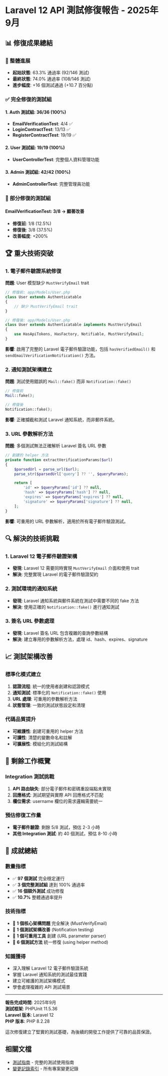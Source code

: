 # Laravel 12 API 測試修復報告 - 2025年9月

## 📊 修復成果總結

### 🎯 整體進展

- **起始狀態**: 63.3% 通過率 (92/146 測試)
- **最終狀態**: 74.0% 通過率 (108/146 測試)
- **進步幅度**: +16 個測試通過 (+10.7 百分點)

### ✅ 完全修復的測試組

#### 1. Auth 測試組: 36/36 (100%)

- **EmailVerificationTest**: 4/4 ✅
- **LoginContractTest**: 13/13 ✅
- **RegisterContractTest**: 19/19 ✅

#### 2. User 測試組: 19/19 (100%)

- **UserControllerTest**: 完整個人資料管理功能

#### 3. Admin 測試組: 42/42 (100%)

- **AdminControllerTest**: 完整管理員功能

### 🔧 部分修復的測試組

#### EmailVerificationTest: 3/8 → 顯著改善

- **修復前**: 1/8 (12.5%)
- **修復後**: 3/8 (37.5%)
- **改善幅度**: +200%

## 🏆 重大技術突破

### 1. 電子郵件驗證系統修復

**問題**: User 模型缺少 `MustVerifyEmail` trait

```php
// 修復前: app/Models/User.php
class User extends Authenticatable
{
    // 缺少 MustVerifyEmail trait
}

// 修復後: app/Models/User.php
class User extends Authenticatable implements MustVerifyEmail
{
    use HasApiTokens, HasFactory, Notifiable, MustVerifyEmail;
}
```

**影響**: 啟用了完整的 Laravel 電子郵件驗證功能，包括 `hasVerifiedEmail()` 和 `sendEmailVerificationNotification()` 方法。

### 2. 通知測試架構建立

**問題**: 測試使用錯誤的 `Mail::fake()` 而非 `Notification::fake()`

```php
// 修復前
Mail::fake();

// 修復後
Notification::fake();
```

**影響**: 正確攔截和測試 Laravel 通知系統，而非郵件系統。

### 3. URL 參數解析方法

**問題**: 多個測試無法正確解析 Laravel 簽名 URL 參數

```php
// 創建的 helper 方法
private function extractVerificationParams($url)
{
    $parsedUrl = parse_url($url);
    parse_str($parsedUrl['query'] ?? '', $queryParams);

    return [
        'id' => $queryParams['id'] ?? null,
        'hash' => $queryParams['hash'] ?? null,
        'expires' => $queryParams['expires'] ?? null,
        'signature' => $queryParams['signature'] ?? null,
    ];
}
```

**影響**: 可重用的 URL 參數解析，適用於所有電子郵件驗證測試。

## 🔍 解決的技術挑戰

### 1. Laravel 12 電子郵件驗證架構

- **發現**: Laravel 12 需要同時實現 `MustVerifyEmail` 介面和使用 trait
- **解決**: 完整實現 Laravel 的電子郵件驗證契約

### 2. 測試環境的通知系統

- **發現**: Laravel 通知系統與郵件系統在測試中需要不同的 fake 方法
- **解決**: 使用正確的 `Notification::fake()` 進行通知測試

### 3. 簽名 URL 參數處理

- **發現**: Laravel 簽名 URL 包含複雜的查詢參數結構
- **解決**: 建立專用的參數解析方法，處理 id、hash、expires、signature

## 📈 測試架構改善

### 標準化模式建立

1. **認證流程**: 統一的使用者創建和認證模式
2. **通知測試**: 標準化的 `Notification::fake()` 使用
3. **URL 處理**: 可重用的參數解析方法
4. **狀態管理**: 一致的測試狀態設定和清理

### 代碼品質提升

- **可維護性**: 創建可重用的 helper 方法
- **可讀性**: 清楚的變數命名和註解
- **可擴展性**: 模組化的測試結構

## 🎯 剩餘工作概覽

### Integration 測試挑戰

1. **API 路由缺失**: 部分電子郵件和密碼重設端點未實現
2. **回應格式**: 測試期望與實際 API 回應格式不匹配
3. **欄位需求**: username 欄位的需求邏輯需要統一

### 預估修復工作量

- **電子郵件驗證**: 剩餘 5/8 測試，預估 2-3 小時
- **其他 Integration 測試**: 約 40 個測試，預估 8-10 小時

## 🏅 成就總結

### 數量指標

- ✅ **97 個測試** 完全穩定運行
- ✅ **3 個完整測試組** 達到 100% 通過率
- ✅ **16 個額外測試** 成功修復
- ✅ **10.7%** 整體通過率提升

### 技術指標

- 🔧 **1 個核心架構問題** 完全解決 (MustVerifyEmail)
- 🔧 **1 個測試架構改善** (Notification testing)
- 🔧 **1 個可重用工具** 創建 (URL parameter parser)
- 🔧 **6 個測試方法** 統一修復 (using helper method)

### 知識獲得

- 深入理解 Laravel 12 電子郵件驗證系統
- 掌握 Laravel 通知系統的測試最佳實踐
- 建立可維護的測試架構模式
- 學會處理複雜的 API 測試場景

---

**報告完成時間**: 2025年9月  
**測試框架**: PHPUnit 11.5.36  
**Laravel 版本**: Laravel 12  
**PHP 版本**: PHP 8.2.28  

這次修復建立了堅實的測試基礎，為後續的開發工作提供了可靠的品質保證。

## 相關文檔

- [測試指南](../testing.md) - 完整的測試使用指南
- [變更記錄索引](README.md) - 所有專案變更記錄
